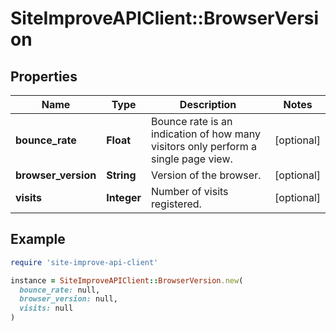 # SiteImproveAPIClient::BrowserVersion

## Properties

| Name | Type | Description | Notes |
| ---- | ---- | ----------- | ----- |
| **bounce_rate** | **Float** | Bounce rate is an indication of how many visitors only perform a single page view. | [optional] |
| **browser_version** | **String** | Version of the browser. | [optional] |
| **visits** | **Integer** | Number of visits registered. | [optional] |

## Example

```ruby
require 'site-improve-api-client'

instance = SiteImproveAPIClient::BrowserVersion.new(
  bounce_rate: null,
  browser_version: null,
  visits: null
)
```

